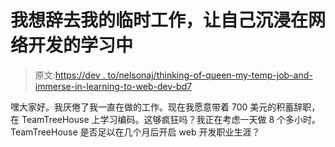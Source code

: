 # 我想辞去我的临时工作，让自己沉浸在网络开发的学习中

> 原文:[https://dev . to/nelsonaj/thinking-of-queen-my-temp-job-and-immerse-in-learning-to-web-dev-bd7](https://dev.to/nelsonaj/thinking-of-quitting-my-temp-job-and-immerse-myself-in-learning-to-web-dev-bd7)

嘿大家好。我厌倦了我一直在做的工作。现在我愿意带着 700 美元的积蓄辞职，在 TeamTreeHouse 上学习编码。这够疯狂吗？我正在考虑一天做 8 个多小时。TeamTreeHouse 是否足以在几个月后开启 web 开发职业生涯？
